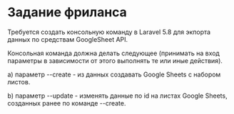 # Задание фриланса

Требуется создать консольную команду в Laravel 5.8 для экпорта данных по средствам GoogleSheet API.

Консольная команда должна делать следующее (принимать на вход параметры в зависимости от этого выполнять те или иные действия). 

a) параметр --create - из данных создавать Google Sheets с набором листов.

b) параметр --update - изменять данные по id на листах Google Sheets, созданных ранее по команде --create.


